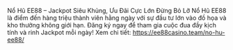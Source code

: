 Nổ Hũ EE88 – Jackpot Siêu Khủng, Ưu Đãi Cực Lớn Đừng Bỏ Lỡ
Nổ Hũ EE88 là điểm đến hàng triệu thành viên hằng ngày với sự đầu tư lớn vào đồ họa và kho thưởng không giới hạn. Đăng ký ngay để tham gia cuộc đua đầy kịch tính và rinh Jackpot mỗi ngày!
Xem chi tiết: https://ee88casino.team/no-hu-ee88/
